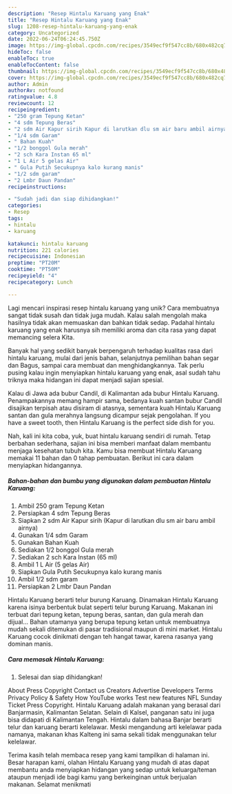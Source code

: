 ```yaml
---
description: "Resep Hintalu Karuang yang Enak"
title: "Resep Hintalu Karuang yang Enak"
slug: 1208-resep-hintalu-karuang-yang-enak
category: Uncategorized
date: 2022-06-24T06:24:45.750Z
image: https://img-global.cpcdn.com/recipes/3549ecf9f547cc8b/680x482cq70/hintalu-karuang-foto-resep-utama.jpg
hideToc: false
enableToc: true
enableTocContent: false
thumbnail: https://img-global.cpcdn.com/recipes/3549ecf9f547cc8b/680x482cq70/hintalu-karuang-foto-resep-utama.jpg
cover: https://img-global.cpcdn.com/recipes/3549ecf9f547cc8b/680x482cq70/hintalu-karuang-foto-resep-utama.jpg
author: Admin
authorAv: notfound
ratingvalue: 4.8
reviewcount: 12
recipeingredient:
- "250 gram Tepung Ketan"
- "4 sdm Tepung Beras"
- "2 sdm Air Kapur sirih Kapur di larutkan dlu sm air baru ambil airnya"
- "1/4 sdm Garam"
- " Bahan Kuah"
- "1/2 bonggol Gula merah"
- "2 sch Kara Instan 65 ml"
- "1 L Air 5 gelas Air"
- " Gula Putih Secukupnya kalo kurang manis"
- "1/2 sdm garam"
- "2 Lmbr Daun Pandan"
recipeinstructions:

- "Sudah jadi dan siap dihidangkan!"
categories:
- Resep
tags:
- hintalu
- karuang

katakunci: hintalu karuang 
nutrition: 221 calories
recipecuisine: Indonesian
preptime: "PT20M"
cooktime: "PT50M"
recipeyield: "4"
recipecategory: Lunch

---
```





Lagi mencari inspirasi resep hintalu karuang yang unik? Cara membuatnya sangat tidak susah dan tidak juga mudah. Kalau salah mengolah maka hasilnya tidak akan memuaskan dan bahkan tidak sedap. Padahal hintalu karuang yang enak harusnya sih memiliki aroma dan cita rasa yang dapat memancing selera Kita.





Banyak hal yang sedikit banyak berpengaruh terhadap kualitas rasa dari hintalu karuang, mulai dari jenis bahan, selanjutnya pemilihan bahan segar dan Bagus, sampai cara membuat dan menghidangkannya. Tak perlu pusing kalau ingin menyiapkan hintalu karuang yang enak,      asal sudah tahu triknya maka hidangan ini dapat menjadi sajian spesial.














Kalau di Jawa ada bubur Candil, di Kalimantan ada bubur Hintalu Karuang. Penampakannya memang hampir sama, bedanya kuah santan bubur Candil disajikan terpisah atau disiram di atasnya, sementara kuah Hintalu Karuang santan dan gula merahnya langsung dicampur sejak pengolahan. If you have a sweet tooth, then Hintalu Karuang is the perfect side dish for you.






Nah, kali ini kita coba, yuk, buat hintalu karuang sendiri di rumah. Tetap berbahan sederhana, sajian ini bisa memberi manfaat dalam membantu menjaga kesehatan tubuh kita. Kamu bisa membuat Hintalu Karuang memakai 11 bahan dan 0 tahap pembuatan. Berikut ini cara dalam menyiapkan hidangannya.

<!--inarticleads1-->

##### Bahan-bahan dan bumbu yang digunakan dalam pembuatan Hintalu Karuang:

1. Ambil 250 gram Tepung Ketan
1. Persiapkan 4 sdm Tepung Beras
1. Siapkan 2 sdm Air Kapur sirih (Kapur di larutkan dlu sm air baru ambil airnya)
1. Gunakan 1/4 sdm Garam
1. Gunakan  Bahan Kuah
1. Sediakan 1/2 bonggol Gula merah
1. Sediakan 2 sch Kara Instan (65 ml)
1. Ambil 1 L Air (5 gelas Air)
1. Siapkan  Gula Putih Secukupnya kalo kurang manis
1. Ambil 1/2 sdm garam
1. Persiapkan 2 Lmbr Daun Pandan


Hintalu Karuang berarti telur burung Karuang. Dinamakan Hintalu Karuang karena isinya berbentuk bulat seperti telur burung Karuang. Makanan ini terbuat dari tepung ketan, tepung beras, santan, dan gula merah dan dijual… Bahan utamanya yang berupa tepung ketan untuk membuatnya mudah sekali ditemukan di pasar tradisional maupun di mini market. Hintalu Karuang cocok dinikmati dengan teh hangat tawar, karena rasanya yang dominan manis. 

<!--inarticleads2-->

##### Cara memasak Hintalu Karuang:


1. Selesai dan siap dihidangkan!

About Press Copyright Contact us Creators Advertise Developers Terms Privacy Policy &amp; Safety How YouTube works Test new features NFL Sunday Ticket Press Copyright. Hintalu Karuang adalah makanan yang berasal dari Banjarmasin, Kalimantan Selatan. Selain di Kalsel, panganan satu ini juga bisa didapati di Kalimantan Tengah. Hintalu dalam bahasa Banjar berarti telur dan karuang berarti kelelawar. Meski mengandung arti kelelawar pada namanya, makanan khas Kalteng ini sama sekali tidak menggunakan telur kelelawar. 

Terima kasih telah membaca resep yang kami tampilkan di halaman ini. Besar harapan kami, olahan Hintalu Karuang yang mudah di atas dapat membantu anda menyiapkan hidangan yang sedap untuk keluarga/teman ataupun menjadi ide bagi kamu yang berkeinginan untuk berjualan makanan. Selamat menikmati
